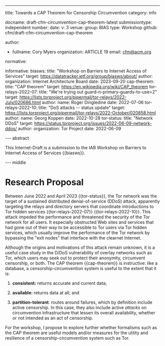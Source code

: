 ---
title: Towards a CAP Theorem for Censorship Circumvention
category: info

docname: draft-cfm-circumvention-cap-theorem-latest
submissiontype: independent
number:
date:
v: 3
venue:
  group: BIAS
  type: Workshop
  github: cfm/draft-cfm-circumvention-cap-theorem

author:
 - fullname: Cory Myers
   organization: ARTICLE 19
   email: cfm@acm.org

normative:

informative:
  biasws:
    title: "Workshop on Barriers to Internet Access of Services"
    target: https://datatracker.ietf.org/group/biasws/about/
    author:
      organization: Internet Architecture Board
    date: 2023-09-20
  cap-theorem:
    title: "CAP theorem"
    target: https://en.wikipedia.org/wiki/CAP_theorem
  tor-relays-2022-07:
    title: "We're trying out guard-n-primary-guards-to-use=2"
    target: https://lists.torproject.org/pipermail/tor-relays/2022-July/020686.html
    author:
      name: Roger Dingledine
    date: 2022-07-06
  tor-relays-2022-10:
    title: "DoS attacks -- status update"
    target: https://lists.torproject.org/pipermail/tor-relays/2022-October/020858.html
    author:
      name: Georg Koppen
    date: 2022-10-28
  tor-status:
    title: "Network DDoS"
    target: https://status.torproject.org/issues/2022-06-09-network-ddos/
    author:
      organization: Tor Project
    date: 2022-06-09


--- abstract

This Internet-Draft is a submission to the IAB Workshop on Barriers to Internet
Access of Services {{biasws}}.


--- middle

# Research Proposal

Between June 2022 and April 2023 {{tor-status}}, the Tor network was the target
of a sustained distributed denial-of-service (DDoS) attack, apparently targeting
the relays and directory servers that coordinate introductions to Tor hidden
services {{tor-relays-2022-07}} {{tor-relays-2022-10}}.  This attack impeded the
performance and threatened the security of the Tor network for all users.  It
especially obstructed Web sites and services that had gone out of their way to
be accessible to Tor users via Tor hidden services, which usually improve the
performance of the Tor network by bypassing the "exit nodes" that interface with
the clearnet Internet.

Although the origins and motivations of this attack remain unknown, it is a
useful case study in the D/DoS vulnerability of overlay networks such as Tor,
which users may seek out to protect their anonymity, circumvent censorship, or
both.  The CAP theorem {{cap-theorem}} is instructive: like a database, a
censorship-circumvention system is useful to the extent that it is:

1. **consistent:** returns accurate and current data;

2. **available:** returns data at all; and

3. **partition-tolerant**: routes around failures, which by definition include
   active censorship.  In this case, they also include active *attacks*
   on circumvention infrastructure that lessen its overall availability,
   whether or not intended as an act of censorship.

For the workshop, I propose to explore further whether formalisms such as the
CAP theorem are useful models and/or measures for the utility and resilience of
a censorship-circumvention system such as Tor.
